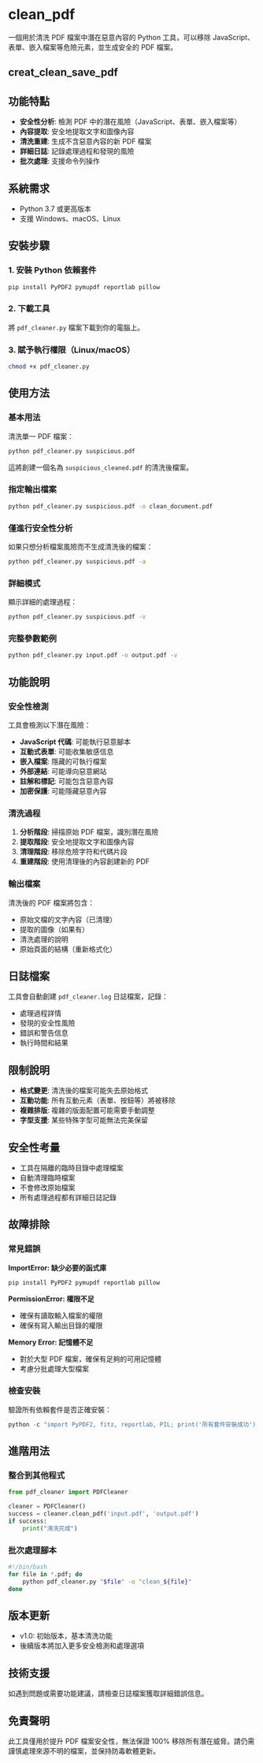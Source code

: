 # clean_pdf

一個用於清洗 PDF 檔案中潛在惡意內容的 Python 工具，可以移除 JavaScript、表單、嵌入檔案等危險元素，並生成安全的 PDF 檔案。

## creat_clean_save_pdf

## 功能特點

- **安全性分析**: 檢測 PDF 中的潛在風險（JavaScript、表單、嵌入檔案等）
- **內容提取**: 安全地提取文字和圖像內容
- **清洗重建**: 生成不含惡意內容的新 PDF 檔案
- **詳細日誌**: 記錄處理過程和發現的風險
- **批次處理**: 支援命令列操作

## 系統需求

- Python 3.7 或更高版本
- 支援 Windows、macOS、Linux

## 安裝步驟

### 1. 安裝 Python 依賴套件

```bash
pip install PyPDF2 pymupdf reportlab pillow
```

### 2. 下載工具

將 `pdf_cleaner.py` 檔案下載到你的電腦上。

### 3. 賦予執行權限（Linux/macOS）

```bash
chmod +x pdf_cleaner.py
```

## 使用方法

### 基本用法

清洗單一 PDF 檔案：

```bash
python pdf_cleaner.py suspicious.pdf
```

這將創建一個名為 `suspicious_cleaned.pdf` 的清洗後檔案。

### 指定輸出檔案

```bash
python pdf_cleaner.py suspicious.pdf -o clean_document.pdf
```

### 僅進行安全性分析

如果只想分析檔案風險而不生成清洗後的檔案：

```bash
python pdf_cleaner.py suspicious.pdf -a
```

### 詳細模式

顯示詳細的處理過程：

```bash
python pdf_cleaner.py suspicious.pdf -v
```

### 完整參數範例

```bash
python pdf_cleaner.py input.pdf -o output.pdf -v
```

## 功能說明

### 安全性檢測

工具會檢測以下潛在風險：

- **JavaScript 代碼**: 可能執行惡意腳本
- **互動式表單**: 可能收集敏感信息
- **嵌入檔案**: 隱藏的可執行檔案
- **外部連結**: 可能導向惡意網站
- **註解和標記**: 可能包含惡意內容
- **加密保護**: 可能隱藏惡意內容

### 清洗過程

1. **分析階段**: 掃描原始 PDF 檔案，識別潛在風險
2. **提取階段**: 安全地提取文字和圖像內容
3. **清理階段**: 移除危險字符和代碼片段
4. **重建階段**: 使用清理後的內容創建新的 PDF

### 輸出檔案

清洗後的 PDF 檔案將包含：
- 原始文檔的文字內容（已清理）
- 提取的圖像（如果有）
- 清洗處理的說明
- 原始頁面的結構（重新格式化）

## 日誌檔案

工具會自動創建 `pdf_cleaner.log` 日誌檔案，記錄：
- 處理過程詳情
- 發現的安全性風險
- 錯誤和警告信息
- 執行時間和結果

## 限制說明

- **格式變更**: 清洗後的檔案可能失去原始格式
- **互動功能**: 所有互動元素（表單、按鈕等）將被移除
- **複雜排版**: 複雜的版面配置可能需要手動調整
- **字型支援**: 某些特殊字型可能無法完美保留

## 安全性考量

- 工具在隔離的臨時目錄中處理檔案
- 自動清理臨時檔案
- 不會修改原始檔案
- 所有處理過程都有詳細日誌記錄

## 故障排除

### 常見錯誤

**ImportError: 缺少必要的函式庫**
```bash
pip install PyPDF2 pymupdf reportlab pillow
```

**PermissionError: 權限不足**
- 確保有讀取輸入檔案的權限
- 確保有寫入輸出目錄的權限

**Memory Error: 記憶體不足**
- 對於大型 PDF 檔案，確保有足夠的可用記憶體
- 考慮分批處理大型檔案

### 檢查安裝

驗證所有依賴套件是否正確安裝：

```python
python -c "import PyPDF2, fitz, reportlab, PIL; print('所有套件安裝成功')"
```

## 進階用法

### 整合到其他程式

```python
from pdf_cleaner import PDFCleaner

cleaner = PDFCleaner()
success = cleaner.clean_pdf('input.pdf', 'output.pdf')
if success:
    print("清洗完成")
```

### 批次處理腳本

```bash
#!/bin/bash
for file in *.pdf; do
    python pdf_cleaner.py "$file" -o "clean_${file}"
done
```

## 版本更新

- v1.0: 初始版本，基本清洗功能
- 後續版本將加入更多安全檢測和處理選項

## 技術支援

如遇到問題或需要功能建議，請檢查日誌檔案獲取詳細錯誤信息。

## 免責聲明

此工具僅用於提升 PDF 檔案安全性，無法保證 100% 移除所有潛在威脅。請仍需謹慎處理來源不明的檔案，並保持防毒軟體更新。
